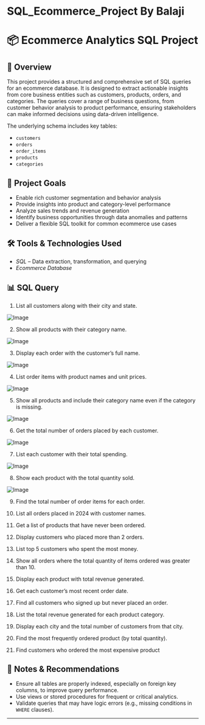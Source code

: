 # SQL_Ecommerce_Project By Balaji
# 📦 Ecommerce Analytics SQL Project

## 📖 Overview

This project provides a structured and comprehensive set of SQL queries for an ecommerce database. It is designed to extract actionable insights from core business entities such as customers, products, orders, and categories. The queries cover a range of business questions, from customer behavior analysis to product performance, ensuring stakeholders can make informed decisions using data-driven intelligence.

The underlying schema includes key tables:
- `customers`
- `orders`
- `order_items`
- `products`
- `categories`

## 🎯 Project Goals

- Enable rich customer segmentation and behavior analysis
- Provide insights into product and category-level performance
- Analyze sales trends and revenue generation
- Identify business opportunities through data anomalies and patterns
- Deliver a flexible SQL toolkit for common ecommerce use cases

## 🛠️ Tools & Technologies Used
- *SQL* – Data extraction, transformation, and querying
- *Ecommerce Database* 



## 📊 SQL Query 

  1. List all customers along with their city and state.

![Image](https://github.com/user-attachments/assets/605f719c-8ab2-424e-8625-7f873293e41f) 

  2. Show all products with their category name.

![Image](https://github.com/user-attachments/assets/d7c1ef53-d588-4593-b863-5c70ea9cd475)

  3. Display each order with the customer’s full name.

![Image](https://github.com/user-attachments/assets/c4454884-8e7e-4a36-8045-05613e37a776)
    
  4. List order items with product names and unit prices.

![Image](https://github.com/user-attachments/assets/06f0893b-1164-4422-a751-48b4703ccbd9)
   
  5. Show all products and include their category name even if the category is missing.

![Image](https://github.com/user-attachments/assets/7beb67cf-5c7e-4961-a14f-0a4778f78685)
   
  6. Get the total number of orders placed by each customer.

![Image](https://github.com/user-attachments/assets/92356125-47f8-4312-97db-10c8ed8218a4)
   
  7. List each customer with their total spending.

![Image](https://github.com/user-attachments/assets/6cfb9a61-17c9-431d-af83-8d8aa3734630)
   
  8. Show each product with the total quantity sold.

![Image](https://github.com/user-attachments/assets/ca489c61-0a75-4b8d-aeba-179886917db8)
   
  9. Find the total number of order items for each order.

   
  10. List all orders placed in 2024 with customer names.

   
  11. Get a list of products that have never been ordered.

   
  12. Display customers who placed more than 2 orders.

   
  13. List top 5 customers who spent the most money.

   
  14. Show all orders where the total quantity of items ordered was greater than 10.

   
  15. Display each product with total revenue generated.

   
  16. Get each customer’s most recent order date.

   
  17. Find all customers who signed up but never placed an order.

   
  18. List the total revenue generated for each product category.

   
  19. Display each city and the total number of customers from that city.

   
  20. Find the most frequently ordered product (by total quantity).

   
  21. Find customers who ordered the most expensive product








## 📝 Notes & Recommendations

- Ensure all tables are properly indexed, especially on foreign key columns, to improve query performance.
- Use views or stored procedures for frequent or critical analytics.
- Validate queries that may have logic errors (e.g., missing conditions in `WHERE` clauses).

---



